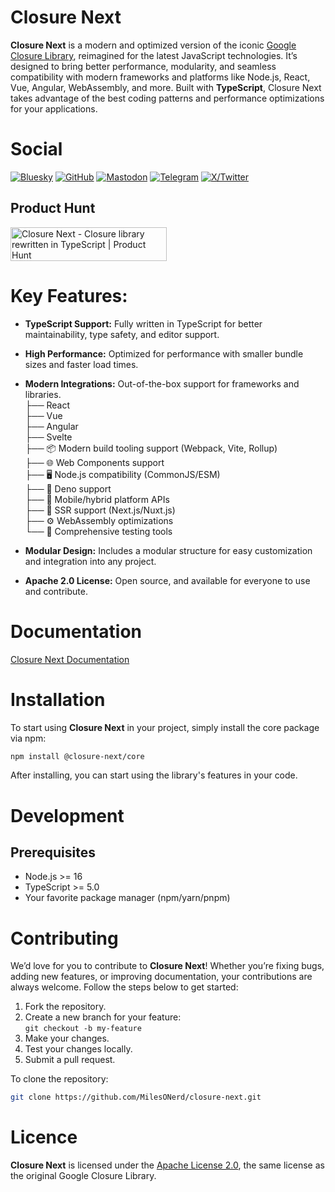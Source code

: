 # Closure Next

**Closure Next** is a modern and optimized version of the iconic [Google Closure Library](https://github.com/google/closure-library), reimagined for the latest JavaScript technologies. It’s designed to bring better performance, modularity, and seamless compatibility with modern frameworks and platforms like Node.js, React, Vue, Angular, WebAssembly, and more. Built with **TypeScript**, Closure Next takes advantage of the best coding patterns and performance optimizations for your applications.

# Social

[![Bluesky](https://img.shields.io/badge/Bluesky-0285FF?logo=bluesky&logoColor=fff&style=for-the-badge)](https://bsky.app/profile/closure-next.bsky.social)
[![GitHub](https://img.shields.io/badge/GitHub-000000?style=for-the-badge&logo=github&logoColor=white)](https://github.com/closure-next)
[![Mastodon](https://img.shields.io/badge/Mastodon-6364FF?style=for-the-badge&logo=Mastodon&logoColor=white)](https://fosstodon.org/@closure_next)
[![Telegram](https://img.shields.io/badge/Telegram-2CA5E0?style=for-the-badge&logo=telegram&logoColor=white)](https://t.me/closure_next)
[![X/Twitter](https://img.shields.io/badge/X-000000?style=for-the-badge&logo=x&logoColor=white)](https://x.com/closure_next)

## Product Hunt

<a href="https://www.producthunt.com/posts/closure-next?embed=true&utm_source=badge-featured&utm_medium=badge&utm_souce=badge-closure&#0045;next" target="_blank"><img src="https://api.producthunt.com/widgets/embed-image/v1/featured.svg?post_id=837540&theme=dark&t=1738415540638" alt="Closure&#0032;Next - Closure&#0032;library&#0032;rewritten&#0032;in&#0032;TypeScript | Product Hunt" style="width: 250px; height: 54px;" width="250" height="54" /></a>

# Key Features:

- **TypeScript Support:** Fully written in TypeScript for better maintainability, type safety, and editor support.
- **High Performance:** Optimized for performance with smaller bundle sizes and faster load times.
- **Modern Integrations:** Out-of-the-box support for frameworks and libraries.  
  ├── React  
  ├── Vue  
  ├── Angular  
  ├── Svelte  
  ├── 📦 Modern build tooling support (Webpack, Vite, Rollup)  
  ├── 🌐 Web Components support  
  ├── 🖥️ Node.js compatibility (CommonJS/ESM)  
  ├── 🦕 Deno support  
  ├── 📱 Mobile/hybrid platform APIs  
  ├── 🔧 SSR support (Next.js/Nuxt.js)  
  ├── ⚙️ WebAssembly optimizations  
  └── 🧪 Comprehensive testing tools  
  
- **Modular Design:** Includes a modular structure for easy customization and integration into any project.
- **Apache 2.0 License:** Open source, and available for everyone to use and contribute.

# Documentation

[Closure Next Documentation](https://closure-next.readthedocs.io/en/latest/)

# Installation

To start using **Closure Next** in your project, simply install the core package via npm:

```bash
npm install @closure-next/core
```

After installing, you can start using the library's features in your code.

# Development

## Prerequisites
- Node.js >= 16
- TypeScript >= 5.0
- Your favorite package manager (npm/yarn/pnpm)

# Contributing

We’d love for you to contribute to **Closure Next**! Whether you’re fixing bugs, adding new features, or improving documentation, your contributions are always welcome. Follow the steps below to get started:

1. Fork the repository.
2. Create a new branch for your feature:  
`git checkout -b my-feature`
3. Make your changes.
4. Test your changes locally.
5. Submit a pull request.

To clone the repository:

```bash
git clone https://github.com/MilesONerd/closure-next.git
```

# Licence

**Closure Next** is licensed under the [Apache License 2.0](https://github.com/MilesONerd/closure-next/blob/master/LICENSE), the same license as the original Google Closure Library.

